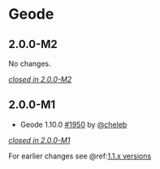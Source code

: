 # Geode

## 2.0.0-M2

No changes.

[*closed in 2.0.0-M2*](https://github.com/akka/alpakka/issues?q=is%3Aclosed+milestone%3A2.0.0-M2+label%3Ap%3Ageode)


## 2.0.0-M1

- Geode 1.10.0 [#1950](https://github.com/akka/alpakka/pull/1950) by [@cheleb](https://github.com/cheleb)

[*closed in 2.0.0-M1*](https://github.com/akka/alpakka/issues?q=is%3Aclosed+milestone%3A2.0.0-M1+label%3Ap%3Ageode)

For earlier changes see @ref:[1.1.x versions](../1.1.x/geode.md)
